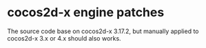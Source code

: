 # cocos2d-x engine patches
The source code base on cocos2d-x 3.17.2, but manually applied to cocos2d-x 3.x or 4.x should also works.
